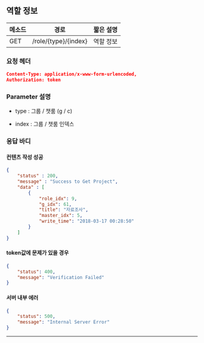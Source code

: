 ## 역할 정보

| 메소드 | 경로                 | 짧은 설명 |
| ------ | -------------------- | --------- |
| GET    | /role/{type}/{index} | 역할 정보 |

### 요청 헤더

```json
Content-Type: application/x-www-form-urlencoded,
Authorization: token
```

### Parameter 설명

- type : 그룹 / 챗룸 (g / c)

* index : 그룹 / 챗룸 인덱스

### 응답 바디

#### 컨텐츠 작성 성공

```json
{
    "status" : 200,
    "message" : "Success to Get Project",
  	"data" : [
        {
            "role_idx": 9,
            "g_idx": 61,
            "title": "자료조사",
            "master_idx": 5,
            "write_time": "2018-03-17 00:28:50"
        }
    ]
}
```

#### token값에 문제가 있을 경우

```json
{
    "status": 400,
    "message": "Verification Failed"
}
```

#### 서버 내부 에러

```json
{
    "status": 500,
    "message": "Internal Server Error"
}
```
------